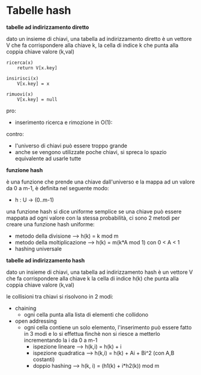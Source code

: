 # Tabelle hash

**tabelle ad indirizzamento diretto**

dato un insieme di chiavi, una tabella ad indirizzamento diretto è un vettore V che fa corrispondere alla chiave k, la cella di indice k che punta alla coppia chiave valore (k,val)

```
ricerca(x)
    return V[x.key]

insirisci(x)
    V[x.key] = x

rimuovi(x)
    V[x.key] = null

```

pro:
* inserimento ricerca e rimozione in O(1):

contro:
* l'universo di chiavi può essere troppo grande
* anche se vengono utilizzate poche chiavi, si spreca lo spazio equivalente ad usarle tutte


**funzione hash**

è una funzione che prende una chiave dall'universo e la mappa ad un valore da 0 a m-1, è definita nel seguente modo:
* h : U -> (0..m-1)

una funzione hash si dice uniforme semplice se una chiave può essere mappata ad ogni valore con la stessa probabilità, ci sono 2 metodi per creare una funzione hash uniforme:
* metodo della divisione --> h(k) = k mod m
* metodo della moltiplicazione --> h(k) = m(k*A mod 1) con 0 < A < 1
* hashing universale

**tabelle ad indirizzamento hash**

dato un insieme di chiavi, una tabella ad indirizzamento hash è un vettore V che fa corrispondere alla chiave k la cella di indice h(k) che punta alla coppia chiave valore (k,val)

le collisioni tra chiavi si risolvono in 2 modi:
* chaining
    * ogni cella punta alla lista di elementi che collidono
* open addressing
    * ogni cella contiene un solo elemento, l'inserimento può essere fatto in 3 modi e lo si effettua finchè non si riesce a metterlo incrementando la i da 0 a m-1
        * ispezione lineare --> h(k,i) = h(k) + i
        * ispezione quadratica --> h(k,i) = h(k) + Ai + Bi^2 (con A,B costanti)
        * doppio hashing --> h(k, i) = (h1(k) + i*h2(k)) mod m
